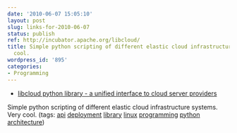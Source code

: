 ```yaml
---
date: '2010-06-07 15:05:10'
layout: post
slug: links-for-2010-06-07
status: publish
ref: http://incubator.apache.org/libcloud/
title: Simple python scripting of different elastic cloud infrastructure systems.  Very
  cool.
wordpress_id: '895'
categories:
- Programming
---
```


  * [libcloud python library - a unified interface to cloud server providers](http://incubator.apache.org/libcloud/)


Simple python scripting of different elastic cloud infrastructure systems.  Very cool. (tags: [api](http://delicious.com/eob/api) [deployment](http://delicious.com/eob/deployment) [library](http://delicious.com/eob/library) [linux](http://delicious.com/eob/linux) [programming](http://delicious.com/eob/programming) [python](http://delicious.com/eob/python) [architecture](http://delicious.com/eob/architecture))



